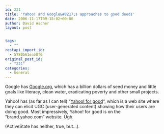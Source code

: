 ```yaml
---
id: 221
title: 'Yahoo! and Google&#8217;s approaches to good deeds'
date: 2006-11-17T09:18:02+00:00
author: David Ascher
layout: post


tags:
  - ""
restapi_import_id:
  - 5780561eab8f6
original_post_id:
  - "221"
categories:
  - General
---
```

Google has [Google.org](http://google.org/), which has a billion dollars of seed money and little goals like literacy, clean water, eradicating poverty and other small projects.

Yahoo! has (as far as I can tell) &#8220;[Yahoo! for good](http://brand.yahoo.com/forgood)&#8220;, which is a web site where they can elicit UGC (user-generated content) showing how their users are doing good. Most impressively, Yahoo! for good is on the &#8220;brand.yahoo.com&#8221; website. Ugh.

(ActiveState has neither, true, but&#8230;).